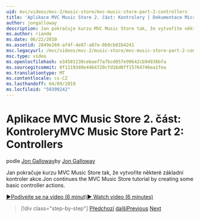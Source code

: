 ```yaml
---
uid: mvc/videos/mvc-2/music-store/mvc-music-store-part-2-controllers
title: 'Aplikace MVC Music Store 2. část: Kontrolery | Dokumentace Microsoftu'
author: jongalloway
description: Jan pokračuje kurzu MVC Music Store tak, že vytvoříte některé základní kontroler akce.
ms.author: riande
ms.date: 06/22/2010
ms.assetid: 2849e269-af4f-4e87-a07e-0b9cb01b4241
msc.legacyurl: /mvc/videos/mvc-2/music-store/mvc-music-store-part-2-controllers
msc.type: video
ms.openlocfilehash: e34581130cebaef7a7bcd057e99642cb94936bfa
ms.sourcegitcommit: 0f1119340e4464720cfd16d0ff15764746ea1fea
ms.translationtype: MT
ms.contentlocale: cs-CZ
ms.lasthandoff: 04/09/2019
ms.locfileid: "59399242"
---
```

# <a name="mvc-music-store-part-2-controllers"></a><span data-ttu-id="f7d8e-103">Aplikace MVC Music Store 2. část: Kontrolery</span><span class="sxs-lookup"><span data-stu-id="f7d8e-103">MVC Music Store Part 2: Controllers</span></span>

<span data-ttu-id="f7d8e-104">podle [Jon Galloway](https://github.com/jongalloway)</span><span class="sxs-lookup"><span data-stu-id="f7d8e-104">by [Jon Galloway](https://github.com/jongalloway)</span></span>

<span data-ttu-id="f7d8e-105">Jan pokračuje kurzu MVC Music Store tak, že vytvoříte některé základní kontroler akce.</span><span class="sxs-lookup"><span data-stu-id="f7d8e-105">Jon continues the MVC Music Store tutorial by creating some basic controller actions.</span></span>

[<span data-ttu-id="f7d8e-106">&#9654;Podívejte se na video (6 minut)</span><span class="sxs-lookup"><span data-stu-id="f7d8e-106">&#9654; Watch video (6 minutes)</span></span>](https://channel9.msdn.com/Blogs/ASP-NET-Site-Videos/mvc-music-store-part-2-controllers)

> [!div class="step-by-step"]
> <span data-ttu-id="f7d8e-107">[Předchozí](mvc-music-store-part-1-intro-tools-and-project-structure.md)
> [další](mvc-music-store-part-3-views-and-viewmodels.md)</span><span class="sxs-lookup"><span data-stu-id="f7d8e-107">[Previous](mvc-music-store-part-1-intro-tools-and-project-structure.md)
[Next](mvc-music-store-part-3-views-and-viewmodels.md)</span></span>

